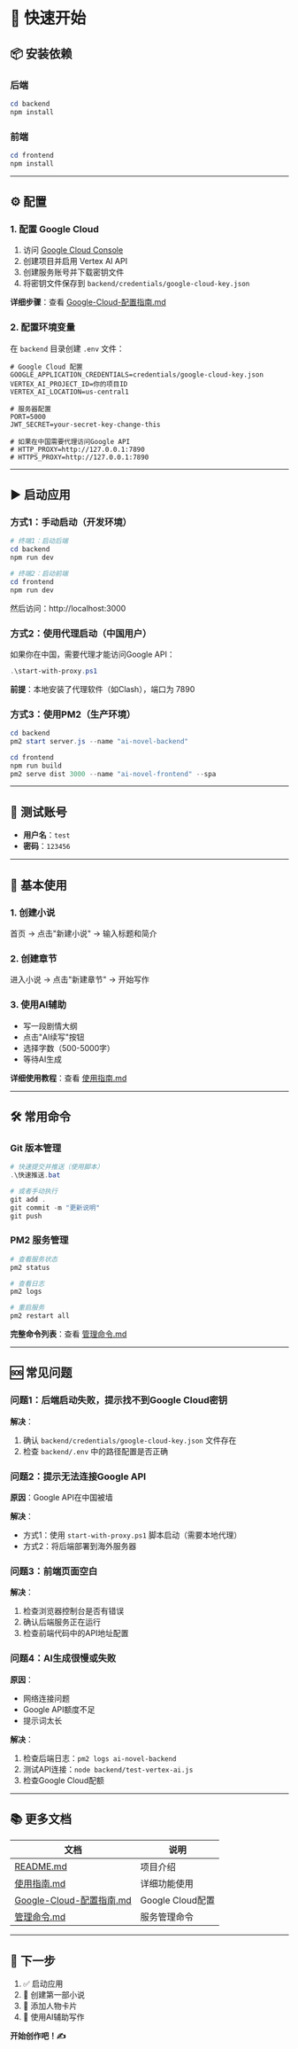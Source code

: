 # 🚀 快速开始

## 📦 安装依赖

### 后端
```powershell
cd backend
npm install
```

### 前端
```powershell
cd frontend
npm install
```

---

## ⚙️ 配置

### 1. 配置 Google Cloud

1. 访问 [Google Cloud Console](https://console.cloud.google.com/)
2. 创建项目并启用 Vertex AI API
3. 创建服务账号并下载密钥文件
4. 将密钥文件保存到 `backend/credentials/google-cloud-key.json`

**详细步骤**：查看 [Google-Cloud-配置指南.md](./Google-Cloud-配置指南.md)

### 2. 配置环境变量

在 `backend` 目录创建 `.env` 文件：

```env
# Google Cloud 配置
GOOGLE_APPLICATION_CREDENTIALS=credentials/google-cloud-key.json
VERTEX_AI_PROJECT_ID=你的项目ID
VERTEX_AI_LOCATION=us-central1

# 服务器配置
PORT=5000
JWT_SECRET=your-secret-key-change-this

# 如果在中国需要代理访问Google API
# HTTP_PROXY=http://127.0.0.1:7890
# HTTPS_PROXY=http://127.0.0.1:7890
```

---

## ▶️ 启动应用

### 方式1：手动启动（开发环境）

```powershell
# 终端1：启动后端
cd backend
npm run dev

# 终端2：启动前端
cd frontend
npm run dev
```

然后访问：http://localhost:3000

### 方式2：使用代理启动（中国用户）

如果你在中国，需要代理才能访问Google API：

```powershell
.\start-with-proxy.ps1
```

**前提**：本地安装了代理软件（如Clash），端口为 7890

### 方式3：使用PM2（生产环境）

```powershell
cd backend
pm2 start server.js --name "ai-novel-backend"

cd frontend
npm run build
pm2 serve dist 3000 --name "ai-novel-frontend" --spa
```

---

## 🔑 测试账号

- **用户名**：`test`
- **密码**：`123456`

---

## 📝 基本使用

### 1. 创建小说
首页 → 点击"新建小说" → 输入标题和简介

### 2. 创建章节
进入小说 → 点击"新建章节" → 开始写作

### 3. 使用AI辅助
- 写一段剧情大纲
- 点击"AI续写"按钮
- 选择字数（500-5000字）
- 等待AI生成

**详细使用教程**：查看 [使用指南.md](./使用指南.md)

---

## 🛠️ 常用命令

### Git 版本管理
```powershell
# 快速提交并推送（使用脚本）
.\快速推送.bat

# 或者手动执行
git add .
git commit -m "更新说明"
git push
```

### PM2 服务管理
```powershell
# 查看服务状态
pm2 status

# 查看日志
pm2 logs

# 重启服务
pm2 restart all
```

**完整命令列表**：查看 [管理命令.md](./管理命令.md)

---

## 🆘 常见问题

### 问题1：后端启动失败，提示找不到Google Cloud密钥

**解决**：
1. 确认 `backend/credentials/google-cloud-key.json` 文件存在
2. 检查 `backend/.env` 中的路径配置是否正确

### 问题2：提示无法连接Google API

**原因**：Google API在中国被墙

**解决**：
- 方式1：使用 `start-with-proxy.ps1` 脚本启动（需要本地代理）
- 方式2：将后端部署到海外服务器

### 问题3：前端页面空白

**解决**：
1. 检查浏览器控制台是否有错误
2. 确认后端服务正在运行
3. 检查前端代码中的API地址配置

### 问题4：AI生成很慢或失败

**原因**：
- 网络连接问题
- Google API额度不足
- 提示词太长

**解决**：
1. 检查后端日志：`pm2 logs ai-novel-backend`
2. 测试API连接：`node backend/test-vertex-ai.js`
3. 检查Google Cloud配额

---

## 📚 更多文档

| 文档 | 说明 |
|------|------|
| [README.md](./README.md) | 项目介绍 |
| [使用指南.md](./使用指南.md) | 详细功能使用 |
| [Google-Cloud-配置指南.md](./Google-Cloud-配置指南.md) | Google Cloud配置 |
| [管理命令.md](./管理命令.md) | 服务管理命令 |

---

## 🎯 下一步

1. ✅ 启动应用
2. 📝 创建第一部小说
3. 🎴 添加人物卡片
4. 🤖 使用AI辅助写作

**开始创作吧！✍️**

